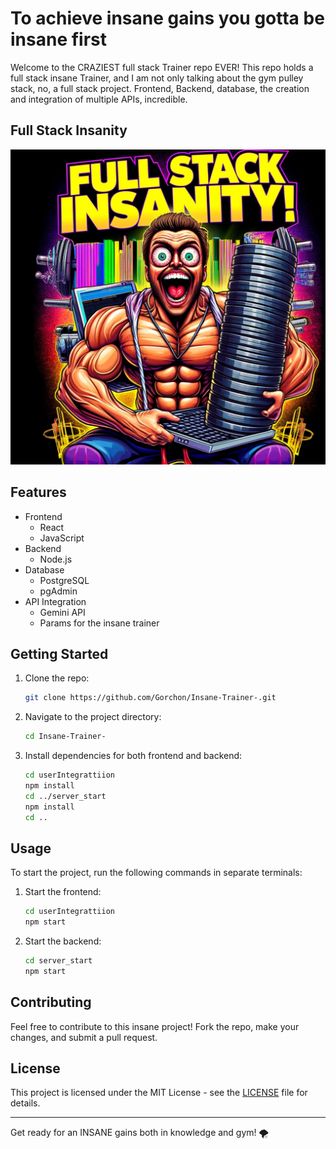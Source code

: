 # To achieve insane gains you gotta be insane first 

Welcome to the CRAZIEST full stack Trainer repo EVER! This repo holds a full stack insane Trainer, and I am not only talking about the gym pulley stack, no, a full stack project. Frontend, Backend, database, the creation and integration of multiple APIs, incredible.

## Full Stack Insanity

![Full Stack Insanity](/insaneeee.webp)

## Features
- Frontend
  - React
  - JavaScript
- Backend
  - Node.js
- Database
  - PostgreSQL
  - pgAdmin
- API Integration
  - Gemini API
  - Params for the insane trainer

## Getting Started

1. Clone the repo:
    ```sh
    git clone https://github.com/Gorchon/Insane-Trainer-.git
    ```
2. Navigate to the project directory:
    ```sh
    cd Insane-Trainer-
    ```
3. Install dependencies for both frontend and backend:
    ```sh
    cd userIntegrattiion
    npm install
    cd ../server_start
    npm install
    cd ..
    ```

## Usage

To start the project, run the following commands in separate terminals:

1. Start the frontend:
    ```sh
    cd userIntegrattiion
    npm start
    ```
2. Start the backend:
    ```sh
    cd server_start
    npm start
    ```

## Contributing

Feel free to contribute to this insane project! Fork the repo, make your changes, and submit a pull request.

## License

This project is licensed under the MIT License - see the [LICENSE](LICENSE) file for details.

---

Get ready for an INSANE gains both in knowledge and gym! 🌪️
